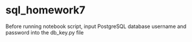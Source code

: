 # sql_homework7

Before running notebook script, input PostgreSQL database username and password into the db_key.py file